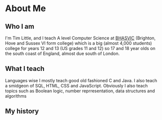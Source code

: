 # About Me

## Who I am
I'm Tim Little, and I teach A level Computer Science at [BHASVIC](https://www.bhasvic.ac.uk/) (Brighton, Hove and Sussex VI form college) which is a big (almost 4,000 students) college for years 12 and 13 (US grades 11 and 12) so 17 and 18 year olds on the south coast of England, almost due south of London.

## What I teach
Languages wise I mostly teach good old fashioned C and Java. I also teach a smidgeon of SQL, HTML, CSS and JavaScript.
Obviously I also teach topics such as Boolean logic, number reprresentation, data structures and algorithms

## My history


<!--
**BHASVIC-Tim/BHASVIC-Tim** is a ✨ _special_ ✨ repository because its `README.md` (this file) appears on your GitHub profile.

Here are some ideas to get you started:

- 🔭 I’m currently working on ...
- 🌱 I’m currently learning ...
- 👯 I’m looking to collaborate on ...
- 🤔 I’m looking for help with ...
- 💬 Ask me about ...
- 📫 How to reach me: ...
- 😄 Pronouns: ...
- ⚡ Fun fact: ...
-->
